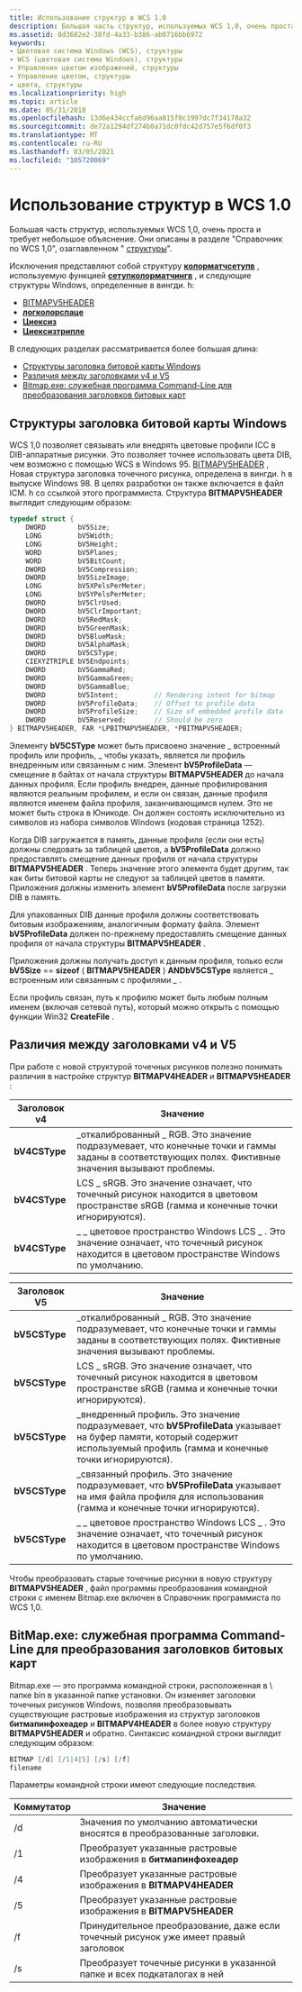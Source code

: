 ```yaml
---
title: Использование структур в WCS 1.0
description: Большая часть структур, используемых WCS 1,0, очень проста и требует небольшое объяснение. Они описаны в разделе "Справочник по WCS 1,0", озаглавленном "структуры".
ms.assetid: 8d3682e2-38fd-4a33-b386-ab0716bb6972
keywords:
- Цветовая система Windows (WCS), структуры
- WCS (цветовая система Windows), структуры
- Управление цветом изображений, структуры
- Управление цветом, структуры
- цвета, структуры
ms.localizationpriority: high
ms.topic: article
ms.date: 05/31/2018
ms.openlocfilehash: 13d6e434ccfa6d96aa815f0c1997dc7f34178a32
ms.sourcegitcommit: de72a1294df274b0a71dc0fdc42d757e5f6df0f3
ms.translationtype: MT
ms.contentlocale: ru-RU
ms.lasthandoff: 03/05/2021
ms.locfileid: "105720069"
---
```

# <a name="using-structures-in-wcs-10"></a>Использование структур в WCS 1.0

Большая часть структур, используемых WCS 1,0, очень проста и требует небольшое объяснение. Они описаны в разделе "Справочник по WCS 1,0", озаглавленном " [структуры](structures.md)".

Исключения представляют собой структуру [**колорматчсетупв**](/windows/win32/api/icm/ns-icm-colormatchsetupw) , используемую функцией [**сетупколорматчингв**](/windows/win32/api/icm/nf-icm-setupcolormatchingw) , и следующие структуры Windows, определенные в вингди. h:

-   [BITMAPV5HEADER](#windows-bitmap-header-structures)
-   [**логколорспаце**](/windows/desktop/api/Wingdi/ns-wingdi-taglogcolorspacea)
-   [**Циексиз**](/windows/desktop/api/Wingdi/ns-wingdi-tagciexyz)
-   [**Циексизтрипле**](/windows/desktop/api/Wingdi/ns-wingdi-tagicexyztriple)

В следующих разделах рассматривается более большая длина:

-   [Структуры заголовка битовой карты Windows](#windows-bitmap-header-structures)
-   [Различия между заголовками v4 и V5](#differences-between-v4-and-v5-headers)
-   [Bitmap.exe: служебная программа Command-Line для преобразования заголовков битовых карт](#bitmapexe-a-command-line-utility-for-converting-bitmap-headers)

## <a name="windows-bitmap-header-structures"></a>Структуры заголовка битовой карты Windows

WCS 1,0 позволяет связывать или внедрять цветовые профили ICC в DIB-аппаратные рисунки. Это позволяет точнее использовать цвета DIB, чем возможно с помощью WCS в Windows 95. [BITMAPV5HEADER](/windows/win32/api/wingdi/ns-wingdi-bitmapv5header) , Новая структура заголовка точечного рисунка, определена в вингди. h в выпуске Windows 98. В целях разработки он также включается в файл ICM. h со ссылкой этого программиста. Структура **BITMAPV5HEADER** выглядит следующим образом:


```C++
typedef struct {
    DWORD        bV5Size;
    LONG         bV5Width;
    LONG         bV5Height;
    WORD         bV5Planes;
    WORD         bV5BitCount;
    DWORD        bV5Compression;
    DWORD        bV5SizeImage;
    LONG         bV5XPelsPerMeter;
    LONG         bV5YPelsPerMeter;
    DWORD        bV5ClrUsed;
    DWORD        bV5ClrImportant;
    DWORD        bV5RedMask;
    DWORD        bV5GreenMask;
    DWORD        bV5BlueMask;
    DWORD        bV5AlphaMask;
    DWORD        bV5CSType;
    CIEXYZTRIPLE bV5Endpoints;
    DWORD        bV5GammaRed;
    DWORD        bV5GammaGreen;
    DWORD        bV5GammaBlue;
    DWORD        bV5Intent;         // Rendering intent for bitmap 
    DWORD        bV5ProfileData;    // Offset to profile data 
    DWORD        bV5ProfileSize;    // Size of embedded profile data 
    DWORD        bV5Reserved;       // Should be zero 
} BITMAPV5HEADER, FAR *LPBITMAPV5HEADER, *PBITMAPV5HEADER;
```



Элементу **bV5CSType** может быть присвоено значение \_ встроенный профиль или профиль, \_ чтобы указать, является ли профиль внедренным или связанным с ним. Элемент **bV5ProfileData** — смещение в байтах от начала структуры **BITMAPV5HEADER** до начала данных профиля. Если профиль внедрен, данные профилирования являются реальным профилем, и если он связан, данные профиля являются именем файла профиля, заканчивающимся нулем. Это не может быть строка в Юникоде. Он должен состоять исключительно из символов из набора символов Windows (кодовая страница 1252).

Когда DIB загружается в память, данные профиля (если они есть) должны следовать за таблицей цветов, а **bV5ProfileData** должно предоставлять смещение данных профиля от начала структуры **BITMAPV5HEADER** . Теперь значение этого элемента будет другим, так как биты битовой карты не следуют за таблицей цветов в памяти. Приложения должны изменить элемент **bV5ProfileData** после загрузки DIB в память.

Для упакованных DIB данные профиля должны соответствовать битовым изображениям, аналогичным формату файла. Элемент **bV5ProfileData** должен по-прежнему предоставлять смещение данных профиля от начала структуры **BITMAPV5HEADER** .

Приложения должны получать доступ к данным профиля, только если **bV5Size**  ==  **sizeof** ( **BITMAPV5HEADER** ) **ANDbV5CSType** является \_ встроенным или связанным с профилями \_ .

Если профиль связан, путь к профилю может быть любым полным именем (включая сетевой путь), который можно открыть с помощью функции Win32 **CreateFile** .

## <a name="differences-between-v4-and-v5-headers"></a>Различия между заголовками v4 и V5

При работе с новой структурой точечных рисунков полезно понимать различия в настройке структур **BITMAPV4HEADER** и **BITMAPV5HEADER** :



| Заголовок v4     | Значение                                                                                                                              |
|---------------|--------------------------------------------------------------------------------------------------------------------------------------|
| **bV4CSType** | \_откалиброванный \_ RGB. Это значение подразумевает, что конечные точки и гаммы заданы в соответствующих полях. Фиктивные значения вызывают проблемы. |
| **bV4CSType** | LCS \_ sRGB. Это значение означает, что точечный рисунок находится в цветовом пространстве sRGB (гамма и конечные точки игнорируются).                                 |
| **bV4CSType** | \_ \_ цветовое пространство Windows LCS \_ . Это значение означает, что точечный рисунок находится в цветовом пространстве Windows по умолчанию.                                    |



 



| Заголовок V5     | Значение                                                                                                                                                      |
|---------------|--------------------------------------------------------------------------------------------------------------------------------------------------------------|
| **bV5CSType** | \_откалиброванный \_ RGB. Это значение подразумевает, что конечные точки и гаммы заданы в соответствующих полях. Фиктивные значения вызывают проблемы.                         |
| **bV5CSType** | LCS \_ sRGB. Это значение означает, что точечный рисунок находится в цветовом пространстве sRGB (гамма и конечные точки игнорируются).                                                         |
| **bV5CSType** | \_внедренный профиль. Это значение подразумевает, что **bV5ProfileData** указывает на буфер памяти, который содержит используемый профиль (гамма и конечные точки игнорируются). |
| **bV5CSType** | \_связанный профиль. Это значение подразумевает, что **bV5ProfileData** указывает на имя файла профиля для использования (гамма и конечные точки игнорируются).                |
| **bV5CSType** | \_ \_ цветовое пространство Windows LCS \_ . Это значение означает, что точечный рисунок находится в цветовом пространстве Windows по умолчанию.                                                            |



 

Чтобы преобразовать старые точечные рисунки в новую структуру **BITMAPV5HEADER** , файл программы преобразования командной строки с именем Bitmap.exe включен в Справочник программиста по WCS 1,0.

## <a name="bitmapexe-a-command-line-utility-for-converting-bitmap-headers"></a>BitMap.exe: служебная программа Command-Line для преобразования заголовков битовых карт

Bitmap.exe — это программа командной строки, расположенная в \\ папке bin в указанной папке установки. Он изменяет заголовки точечных рисунков Windows, позволяя преобразовывать существующие растровые изображения из структур заголовков **битмапинфохеадер** и **BITMAPV4HEADER** в более новую структуру **BITMAPV5HEADER** и обратно. Синтаксис командной строки выглядит следующим образом:


```C++
BITMAP [/d] [/1|4|5] [/s] [/f] 
filename
```



Параметры командной строки имеют следующие последствия.



| Коммутатор | Значение                                                                  |
|--------|--------------------------------------------------------------------------|
| /d     | Значения по умолчанию автоматически вносятся в преобразованные заголовки.       |
| /1     | Преобразует указанные растровые изображения в **битмапинфохеадер**                    |
| /4     | Преобразует указанные растровые изображения в **BITMAPV4HEADER**                      |
| /5     | Преобразует указанные растровые изображения в **BITMAPV5HEADER**                      |
| /f     | Принудительное преобразование, даже если точечный рисунок уже имеет правый заголовок       |
| /s     | Преобразует точечные рисунки в указанной папке и всех подкаталогах в ней |



 

 

 